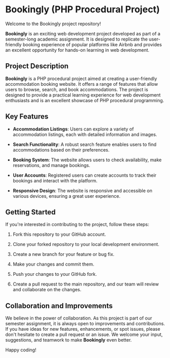 # Bookingly (PHP Procedural Project)

Welcome to the Bookingly project repository!

**Bookingly** is an exciting web development project developed as part of a semester-long academic assignment. It is designed to replicate the user-friendly booking experience of popular platforms like Airbnb and provides an excellent opportunity for hands-on learning in web development.

## Project Description

**Bookingly** is a PHP procedural project aimed at creating a user-friendly accommodation booking website. It offers a range of features that allow users to browse, search, and book accommodations. The project is designed to provide a practical learning experience for web development enthusiasts and is an excellent showcase of PHP procedural programming.

## Key Features

- **Accommodation Listings**: Users can explore a variety of accommodation listings, each with detailed information and images.

- **Search Functionality**: A robust search feature enables users to find accommodations based on their preferences.

- **Booking System**: The website allows users to check availability, make reservations, and manage bookings.

- **User Accounts**: Registered users can create accounts to track their bookings and interact with the platform.

- **Responsive Design**: The website is responsive and accessible on various devices, ensuring a great user experience.

## Getting Started

If you're interested in contributing to the project, follow these steps:

1. Fork this repository to your GitHub account.

2. Clone your forked repository to your local development environment.

3. Create a new branch for your feature or bug fix.

4. Make your changes and commit them.

5. Push your changes to your GitHub fork.

6. Create a pull request to the main repository, and our team will review and collaborate on the changes.

## Collaboration and Improvements

We believe in the power of collaboration. As this project is part of our semester assignment, it is always open to improvements and contributions. If you have ideas for new features, enhancements, or spot issues, please don't hesitate to create a pull request or an issue. We welcome your input, suggestions, and teamwork to make **Bookingly** even better.



Happy coding!


